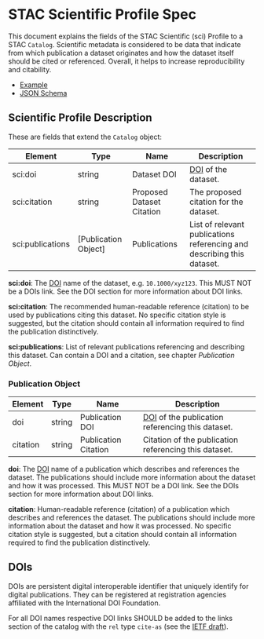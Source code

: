# STAC Scientific Profile Spec

This document explains the fields of the STAC Scientific (sci) Profile to a STAC `Catalog`. Scientific metadata is considered to be data that indicate from which publication a dataset originates and how the dataset itself should be cited or referenced. Overall, it helps to increase reproducibility and citability.

* [Example](example-merraclim.json)
* [JSON Schema](schema.json)

## Scientific Profile Description

These are fields that extend the `Catalog` object:

| Element          | Type                 | Name                      | Description                                                  |
| ---------------- | -------------------- | ------------------------- | ------------------------------------------------------------ |
| sci:doi          | string               | Dataset DOI               | [DOI](https://www.doi.org/) of the dataset.                  |
| sci:citation     | string               | Proposed Dataset Citation | The proposed citation for the dataset.                       |
| sci:publications | [Publication Object] | Publications              | List of relevant publications referencing and describing this dataset. |

**sci:doi**: The [DOI](https://www.doi.org/) name of the dataset, e.g. `10.1000/xyz123`. This MUST NOT be a DOIs link. See the DOI section for more information about DOI links.

**sci:citation**: The recommended human-readable reference (citation) to be used by publications citing this dataset. No specific citation style is suggested, but the citation should contain all information required to find the publication distinctively.

**sci:publications**: List of relevant publications referencing and describing this dataset. Can contain a DOI and a citation, see chapter *Publication Object*.

### Publication Object

| Element  | Type   | Name                 | Description                                                  |
| -------- | ------ | -------------------- | ------------------------------------------------------------ |
| doi      | string | Publication DOI      | [DOI](https://www.doi.org/) of the publication referencing this dataset. |
| citation | string | Publication Citation | Citation of the publication referencing this dataset.        |

**doi**: The [DOI](https://www.doi.org/) name of a publication which describes and references the dataset. The publications should include more information about the dataset and how it was processed. This MUST NOT be a DOI link. See the DOIs section for more information about DOI links.

**citation**: Human-readable reference (citation) of a publication which describes and references the dataset. The publications should include more information about the dataset and how it was processed. No specific citation style is suggested, but a citation should contain all information required to find the publication distinctively.

## DOIs

DOIs are persistent digital interoperable identifier that uniquely identify for digital publications. They can be registered at registration agencies affiliated with the International DOI Foundation.

For all DOI names respective DOI links SHOULD be added to the links section of the catalog with the `rel` type `cite-as` (see the [IETF draft](https://tools.ietf.org/id/draft-vandesompel-citeas-03.html)).
